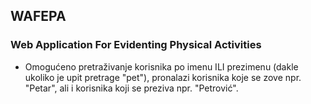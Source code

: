 ## WAFEPA

### Web Application For Evidenting Physical Activities

* Omogućeno pretraživanje korisnika po imenu ILI prezimenu (dakle ukoliko je upit pretrage "pet"), pronalazi korisnika koje se zove npr. "Petar", ali i korisnika koji se preziva npr. "Petrović".
